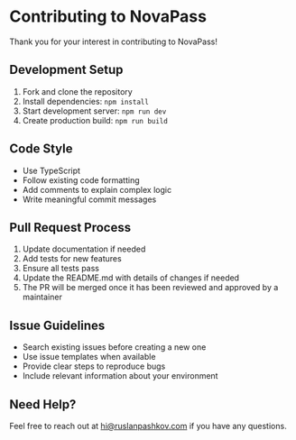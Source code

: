 # Contributing to NovaPass

Thank you for your interest in contributing to NovaPass!

## Development Setup

1. Fork and clone the repository
2. Install dependencies: `npm install`
3. Start development server: `npm run dev`
4. Create production build: `npm run build`

## Code Style

- Use TypeScript
- Follow existing code formatting
- Add comments to explain complex logic
- Write meaningful commit messages

## Pull Request Process

1. Update documentation if needed
2. Add tests for new features
3. Ensure all tests pass
4. Update the README.md with details of changes if needed
5. The PR will be merged once it has been reviewed and approved by a maintainer

## Issue Guidelines

- Search existing issues before creating a new one
- Use issue templates when available
- Provide clear steps to reproduce bugs
- Include relevant information about your environment

## Need Help?

Feel free to reach out at <hi@ruslanpashkov.com> if you have any questions.
